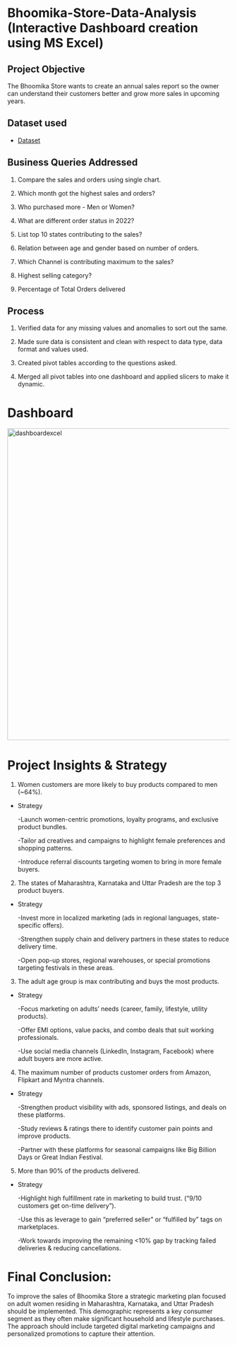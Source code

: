 # Bhoomika-Store-Data-Analysis (Interactive Dashboard creation using MS Excel)

## Project Objective

The Bhoomika Store wants to create an annual sales report so the owner can understand their customers better and grow more sales in upcoming years.

## Dataset used
- <a href="https://github.com/prerna1818/interactive-excel-dashboard/blob/main/Raw_data.xlsx">Dataset</a>

## Business Queries Addressed 
1. Compare the sales and orders using single chart.

2. Which month got the highest sales and orders?

3. Who purchased more - Men or Women?

4. What are different order status in 2022?

5. List top 10 states contributing to the sales?

6. Relation between age and gender based on number of orders.

7. Which Channel is contributing maximum to the sales?

8. Highest selling category?

9. Percentage of Total Orders delivered

## Process

 1. Verified data for any missing values and anomalies to sort out the same.

2. Made sure data is consistent and clean with respect to data type, data format and values used.
   
3. Created pivot tables according to the questions asked.
 
4. Merged all pivot tables into one dashboard and applied slicers to make it dynamic.
   

# Dashboard 
<img width="1830" height="706" alt="dashboardexcel" src="https://github.com/user-attachments/assets/fd9c323d-ae9c-4dc3-9b5c-ec736598b16c" />


# Project Insights & Strategy
1. Women customers are more likely to buy products compared to men (~64%).
- Strategy
  
  -Launch women-centric promotions, loyalty programs, and exclusive product bundles.

  -Tailor ad creatives and campaigns to highlight female preferences and shopping patterns.

  -Introduce referral discounts targeting women to bring in more female buyers.

2. The states of Maharashtra, Karnataka and Uttar Pradesh are the top 3 product buyers.
- Strategy
  
  -Invest more in localized marketing (ads in regional languages, state-specific offers).
  
  -Strengthen supply chain and delivery partners in these states to reduce delivery time.

  -Open pop-up stores, regional warehouses, or special promotions targeting festivals in these areas.
  
3. The adult age group is max contributing and buys the most products.
- Strategy
  
   -Focus marketing on adults’ needs (career, family, lifestyle, utility products).

   -Offer EMI options, value packs, and combo deals that suit working professionals.

   -Use social media channels (LinkedIn, Instagram, Facebook) where adult buyers are more active.
  
4.  The maximum number of products customer orders from Amazon, Flipkart and Myntra channels.
- Strategy
  
   -Strengthen product visibility with ads, sponsored listings, and deals on these platforms.

   -Study reviews & ratings there to identify customer pain points and improve products.

   -Partner with these platforms for seasonal campaigns like Big Billion Days or Great Indian Festival.
  
5. More than 90% of the products delivered.
- Strategy
  
   -Highlight high fulfillment rate in marketing to build trust. (“9/10 customers get on-time delivery”).

   -Use this as leverage to gain “preferred seller” or “fulfilled by” tags on marketplaces.

   -Work towards improving the remaining <10% gap by tracking failed deliveries & reducing cancellations.

# Final Conclusion:
To improve the sales of Bhoomika Store a strategic marketing plan focused on adult women residing in Maharashtra, Karnataka, and Uttar Pradesh should be implemented. This demographic represents a key consumer segment as they often make significant household and lifestyle purchases. The approach should include targeted digital marketing campaigns and personalized promotions to capture their attention.
